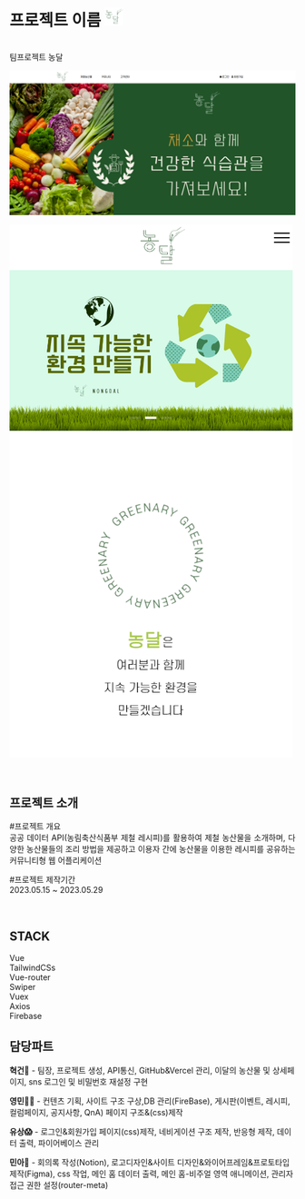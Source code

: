 

# 프로젝트 이름   ![Nongdal Thumbnail](./public/favicon.png)  

<p>
  <br>
  팀프로젝트 농달
    
  ![Nongdal Thumbnail](./public/nongdal.png)    
  
  ![Nongdal Thumbnail](./public/mobile.png) 

  <br>
  
</p>


## 프로젝트 소개

<p align="justify">
#프로젝트 개요
<br>
공공 데이터 API(농림축산식품부 제철 레시피)를 활용하여 제철 농산물을 소개하며,
다양한 농산물들의 조리 방법을 제공하고
이용자 간에 농산물을 이용한 레시피를 공유하는
커뮤니티형 웹 어플리케이션
</p>
<p align="justify">
#프로젝트 제작기간
<br>
2023.05.15 ~ 2023.05.29
</p>

<br>

## STACK

Vue
<br>
TailwindCSs
<br>
Vue-router
<br>
Swiper
<br>
Vuex
<br>
Axios
<br>
Firebase

## 담당파트
**혁건👑** - 팀장, 프로젝트 생성, API통신, GitHub&Vercel 관리, 이달의 농산물 및 상세페이지, sns 로그인 및 비밀번호 재설정 구현

**영민👨‍💻** - 컨텐츠 기획, 사이트 구조 구상,DB 관리(FireBase), 게시판(이벤트, 레시피, 컬럼페이지, 공지사항, QnA) 페이지 구조&(css)제작

**유상😱** - 로그인&회원가입 페이지(css)제작, 네비게이션 구조 제작, 반응형 제작, 데이터 출력, 파이어베이스 관리 

**민아🎨** - 회의록 작성(Notion), 로고디자인&사이트 디자인&와이어프레임&프로토타입 제작(Figma), css 작업, 메인 홈 데이터 출력, 메인 홈-비주얼 영역 애니메이션, 관리자 접근 권한 설정(router-meta)




<br>


<p align="justify">

</p>

<br>


